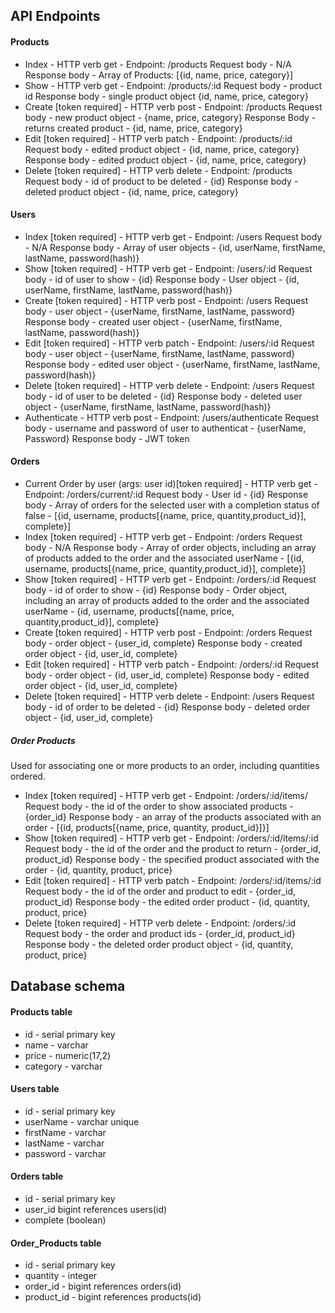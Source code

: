 ## API Endpoints

#### Products
- Index - HTTP verb get - Endpoint: /products
	Request body - N/A
	Response body - Array of Products: [{id, name, price, category}]
- Show - HTTP verb get - Endpoint: /products/:id
	Request body - product id
	Response body - single product object {id, name, price, category}
- Create [token required] - HTTP verb post - Endpoint: /products
	Request body - new product object - {name, price, category}
	Response Body - returns created product - {id, name, price, category}
- Edit [token required] - HTTP verb patch - Endpoint: /products/:id
	Request body - edited product object - {id, name, price, category}
	Response body - edited product object - {id, name, price, category}
- Delete [token required] - HTTP verb delete - Endpoint: /products
	Request body - id of product to be deleted - {id}
	Response body - deleted product object - {id, name, price, category}


#### Users
- Index [token required] - HTTP verb get - Endpoint: /users
	Request body - N/A
	Response body - Array of user objects - {id, userName, firstName, lastName, password(hash)}
- Show [token required] - HTTP verb get - Endpoint: /users/:id
	Request body - id of user to show - {id}
	Response body - User object - {id, userName, firstName, lastName, password(hash)}
- Create [token required] - HTTP verb post - Endpoint: /users
	Request body - user object - {userName, firstName, lastName, password}
	Response body - created user object - {userName, firstName, lastName, password(hash)}
- Edit [token required] - HTTP verb patch - Endpoint: /users/:id
	Request body - user object - {userName, firstName, lastName, password}
	Response body - edited user object - {userName, firstName, lastName, password(hash)}
- Delete [token required] - HTTP verb delete - Endpoint: /users
	Request body - id of user to be deleted - {id}
	Response body - deleted user object - {userName, firstName, lastName, password(hash)}
- Authenticate - HTTP verb post - Endpoint: /users/authenticate
	Request body - username and password of user to authenticat - {userName, Password}
	Response body - JWT token

#### Orders
- Current Order by user (args: user id)[token required] - HTTP verb get - Endpoint: /orders/current/:id
	Request body - User id - {id}
	Response body - Array of orders for the selected user with a completion status of false - [{id, username, products[{name, price, quantity,product_id}], complete}] 
- Index [token required] - HTTP verb get - Endpoint: /orders
	Request body - N/A
	Response body - Array of order objects, including an array of products added to the order and the associated userName - [{id, username, products[{name, price, quantity,product_id}], complete}]
- Show [token required] - HTTP verb get - Endpoint: /orders/:id
	Request body - id of order to show - {id}
	Response body - Order object, including an array of products added to the order and the associated userName - {id, username, products[{name, price, quantity,product_id}], complete}
- Create [token required] - HTTP verb post - Endpoint: /orders
	Request body - order object - {user_id,  complete}
	Response body - created order object - {id, user_id, complete}
- Edit [token required] - HTTP verb patch - Endpoint: /orders/:id
	Request body - order object - {id, user_id,  complete}
	Response body - edited order object - {id, user_id, complete}
- Delete [token required] - HTTP verb delete - Endpoint: /users
	Request body - id of order to be deleted - {id}
	Response body - deleted order object - {id, user_id, complete}

##### Order Products
Used for associating one or more products to an order, including quantities ordered.
- Index [token required] - HTTP verb get - Endpoint: /orders/:id/items/
	Request body - the id of the order to show associated products - {order_id}
	Response body - an array of the products associated with an order - [{id, products[{name, price, quantity, product_id}]}]
- Show [token required] - HTTP verb get - Endpoint: /orders/:id/items/:id
	Request body - the id of the order and the product to return - {order_id, product_id}
	Response body - the specified product associated with the order - {id, quantity, product, price}
- Edit [token required] - HTTP verb patch - Endpoint: /orders/:id/items/:id
	Request body - the id of the order and product to edit - {order_id, product_id}
	Response body - the edited order product - {id, quantity, product, price}
- Delete [token required] - HTTP verb delete - Endpoint: /orders/:id
	Request body - the order and product ids - {order_id, product_id}
	Response body - the deleted order product object - {id, quantity, product, price}


## Database schema
#### Products table
- id - serial primary key 
- name - varchar
- price - numeric(17,2)
- category - varchar

#### Users table
- id - serial primary key
- userName - varchar unique
- firstName - varchar
- lastName - varchar
- password - varchar

#### Orders table
- id - serial primary key
- user_id bigint references users(id)
- complete (boolean)


#### Order_Products table
- id - serial primary key
- quantity - integer
- order_id - bigint references orders(id)
- product_id - bigint references products(id)


